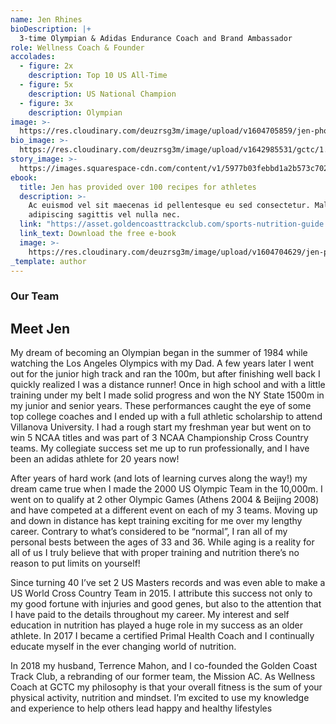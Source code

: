 ```yaml
---
name: Jen Rhines
bioDescription: |+
  3-time Olympian & Adidas Endurance Coach and Brand Ambassador
role: Wellness Coach & Founder
accolades:
  - figure: 2x
    description: Top 10 US All-Time
  - figure: 5x
    description: US National Champion
  - figure: 3x
    description: Olympian
image: >-
  https://res.cloudinary.com/deuzrsg3m/image/upload/v1604705859/jen-photos/_DSC2626_sem27a.jpg
bio_image: >-
  https://res.cloudinary.com/deuzrsg3m/image/upload/v1642985531/gctc/1.jpg_ptpbmf.jpg
story_image: >-
  https://images.squarespace-cdn.com/content/v1/5977b03febbd1a2b573c702b/1538704197061-DXUF0L530589ES4T2XM9/ke17ZwdGBToddI8pDm48kJ8LT1953EaD3hO1R8_ls6V7gQa3H78H3Y0txjaiv_0fDoOvxcdMmMKkDsyUqMSsMWxHk725yiiHCCLfrh8O1z5QPOohDIaIeljMHgDF5CVlOqpeNLcJ80NK65_fV7S1UXAuXEpxi-J2-8awuUlLHT-oIKm0_yIhrBZfl3xWbfEKd-b3ia_Eh6COzPHYPjzSMA/Rhines_Jen-FV3-USOly04.JPG
ebook:
  title: Jen has provided over 100 recipes for athletes
  description: >-
    Ac euismod vel sit maecenas id pellentesque eu sed consectetur. Malesuada
    adipiscing sagittis vel nulla nec.
  link: "https://asset.goldencoasttrackclub.com/sports-nutrition-guide.pdf"
  link_text: Download the free e-book
  image: >-
    https://res.cloudinary.com/deuzrsg3m/image/upload/v1604704629/jen-photos/jen-ebook_nghoag.png
_template: author
---
```


### Our Team

## Meet Jen

My dream of becoming an Olympian began in the summer of 1984 while watching
the Los Angeles Olympics with my Dad. A few years later I went out for the
junior high track and ran the 100m, but after finishing well back I quickly
realized I was a distance runner! Once in high school and with a little
training under my belt I made solid progress and won the NY State 1500m in my
junior and senior years. These performances caught the eye of some top college
coaches and I ended up with a full athletic scholarship to attend Villanova
University. I had a rough start my freshman year but went on to win 5 NCAA
titles and was part of 3 NCAA Championship Cross Country teams. My collegiate
success set me up to run professionally, and I have been an adidas athlete for
20 years now!

After years of hard work (and lots of learning curves along the way!) my dream
came true when I made the 2000 US Olympic Team in the 10,000m. I went on to
qualify at 2 other Olympic Games (Athens 2004 & Beijing 2008) and have
competed at a different event on each of my 3 teams. Moving up and down in
distance has kept training exciting for me over my lengthy career. Contrary
to what’s considered to be “normal”, I ran all of my personal bests between
the ages of 33 and 36. While aging is a reality for all of us I truly believe
that with proper training and nutrition there’s no reason to put limits on
yourself!

Since turning 40 I’ve set 2 US Masters records and was even able to make a US
World Cross Country Team in 2015. I attribute this success not only to my
good fortune with injuries and good genes, but also to the attention that I
have paid to the details throughout my career. My interest and self education
in nutrition has played a huge role in my success as an older athlete. In
2017 I became a certified Primal Health Coach and I continually educate myself
in the ever changing world of nutrition.

In 2018 my husband, Terrence Mahon, and I co-founded the Golden
Coast Track Club, a rebranding of our former team, the Mission AC. As
Wellness Coach at GCTC my philosophy is that your overall fitness is the sum
of your physical activity, nutrition and mindset. I’m excited to use my
knowledge and experience to help others lead happy and healthy lifestyles

